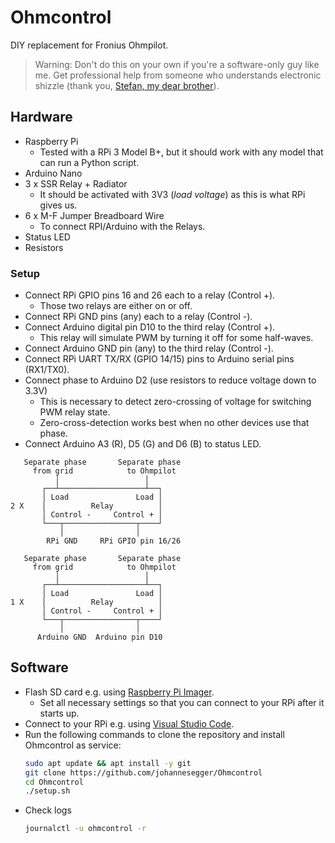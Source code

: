 # Ohmcontrol

DIY replacement for Fronius Ohmpilot.

> Warning: Don't do this on your own if you're a software-only guy like me. Get professional help from someone who understands electronic shizzle (thank you, [Stefan, my dear brother](https://github.com/bananenbaer)).

## Hardware

* Raspberry Pi
  * Tested with a RPi 3 Model B+, but it should work with any model that can run a Python script.
* Arduino Nano
* 3 x SSR Relay + Radiator
  * It should be activated with 3V3 (*load voltage*) as this is what RPi gives us.
* 6 x M-F Jumper Breadboard Wire
  * To connect RPI/Arduino with the Relays.
* Status LED
* Resistors

### Setup

* Connect RPi GPIO pins 16 and 26 each to a relay (Control +).
  * Those two relays are either on or off.
* Connect RPi GND pins (any) each to a relay (Control -).
* Connect Arduino digital pin D10 to the third relay (Control +).
  * This relay will simulate PWM by turning it off for some half-waves.
* Connect Arduino GND pin (any) to the third relay (Control -).
* Connect RPi UART TX/RX (GPIO 14/15) pins to Arduino serial pins (RX1/TX0).
* Connect phase to Arduino D2 (use resistors to reduce voltage down to 3.3V)
  * This is necessary to detect zero-crossing of voltage for switching PWM relay state.
  * Zero-cross-detection works best when no other devices use that phase.
* Connect Arduino A3 (R), D5 (G) and D6 (B) to status LED.

```
   Separate phase       Separate phase
     from grid            to Ohmpilot
          │                   │
       ┌──┴───────────────────┴──┐
       │ Load               Load │
2 X    │          Relay          │
       │ Control -     Control + │
       └───┬────────────────┬────┘
           │                │
        RPi GND     RPi GPIO pin 16/26
```

```
   Separate phase       Separate phase
     from grid            to Ohmpilot
          │                   │
       ┌──┴───────────────────┴──┐
       │ Load               Load │
1 X    │          Relay          │
       │ Control -     Control + │
       └───┬────────────────┬────┘
           │                │
      Arduino GND  Arduino pin D10
```

## Software

* Flash SD card e.g. using [Raspberry Pi Imager](https://www.raspberrypi.com/software/).
  * Set all necessary settings so that you can connect to your RPi after it starts up.
* Connect to your RPi e.g. using [Visual Studio Code](https://code.visualstudio.com/docs/remote/ssh).
* Run the following commands to clone the repository and install Ohmcontrol as service:
    ```bash
    sudo apt update && apt install -y git
    git clone https://github.com/johannesegger/Ohmcontrol
    cd Ohmcontrol
    ./setup.sh
    ```
* Check logs
    ```bash
    journalctl -u ohmcontrol -r
    ```
